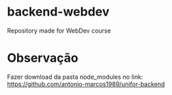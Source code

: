 # backend-webdev
Repository made for WebDev course

# Observação
Fazer download da pasta node_modules no link: https://github.com/antonio-marcos1989/unifor-backend
